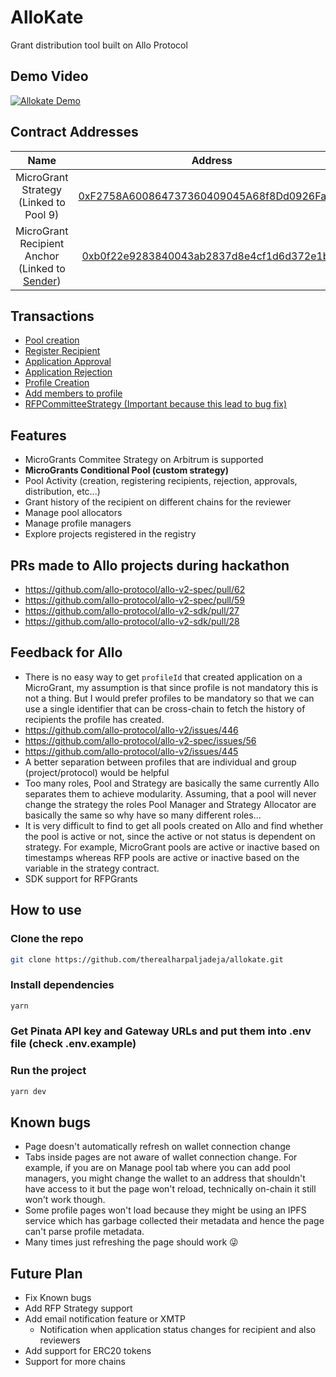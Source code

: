# AlloKate

Grant distribution tool built on Allo Protocol

## Demo Video

[![Allokate Demo](https://img.youtube.com/vi/g1DzFnADLyU/0.jpg)](https://www.youtube.com/watch?v=g1DzFnADLyU)

## Contract Addresses

|                                                               Name                                                               |                                                           Address                                                            |
| :------------------------------------------------------------------------------------------------------------------------------: | :--------------------------------------------------------------------------------------------------------------------------: |
|                                              MicroGrant Strategy (Linked to Pool 9)                                              | [0xF2758A600864737360409045A68f8Dd0926Fa276](https://sepolia.arbiscan.io/address/0xf2758a600864737360409045a68f8dd0926fa276) |
| MicroGrant Recipient Anchor (Linked to [Sender](https://sepolia.arbiscan.io/address/0x4fa31dc602a0df18a5e702ee7f623e04cb642342)) | [0xb0f22e9283840043ab2837d8e4cf1d6d372e1b74](https://sepolia.arbiscan.io/address/0xb0f22e9283840043ab2837d8e4cf1d6d372e1b74) |

## Transactions

-   [Pool creation](https://sepolia.arbiscan.io/tx/0xadc20376f04bce434d121c994cfa66751bdb2f003ae92a24526fb3a070202b36)
-   [Register Recipient](https://sepolia.arbiscan.io/tx/0x96d9c080039fa68017c4190c3abb9fceedb4ae8b425c9525a2ca2e9713654547)
-   [Application Approval](https://sepolia.arbiscan.io/tx/0xafb17bbe7d64de4fe0e08f2c6c22e1fa76de3899c62d5d68e772fdca70d08578)
-   [Application Rejection](https://sepolia.arbiscan.io/tx/0xac850b6b9f15ad33e166f3d45b6b9b857cf56363ab22f140336ad3f0ea65f097)
-   [Profile Creation](https://sepolia.arbiscan.io/tx/0x680cd55498c4412625a6ff4973cbb51e4e67b74fe47b74f9cdfec92a53c871af)
-   [Add members to profile](https://sepolia.arbiscan.io/tx/0xeba38c45c788dbe60a576b1dd746481d53955a5cc6fd32db6732c4412759a210)
-   [RFPCommitteeStrategy (Important because this lead to bug fix)](https://sepolia.arbiscan.io/tx/0x15ce7a80ef00ea639ff98e229b9c7aa6e01d5b2aea5da7515270e3cc321214a0)

## Features

-   MicroGrants Commitee Strategy on Arbitrum is supported
-   **MicroGrants Conditional Pool (custom strategy)**
-   Pool Activity (creation, registering recipients, rejection, approvals, distribution, etc...)
-   Grant history of the recipient on different chains for the reviewer
-   Manage pool allocators
-   Manage profile managers
-   Explore projects registered in the registry

## PRs made to Allo projects during hackathon

-   https://github.com/allo-protocol/allo-v2-spec/pull/62
-   https://github.com/allo-protocol/allo-v2-spec/pull/59
-   https://github.com/allo-protocol/allo-v2-sdk/pull/27
-   https://github.com/allo-protocol/allo-v2-sdk/pull/28

## Feedback for Allo

-   There is no easy way to get `profileId` that created application on a MicroGrant, my assumption is that since profile is not mandatory this is not a thing. But I would prefer profiles to be mandatory so that we can use a single identifier that can be cross-chain to fetch the history of recipients the profile has created.
-   https://github.com/allo-protocol/allo-v2/issues/446
-   https://github.com/allo-protocol/allo-v2-spec/issues/56
-   https://github.com/allo-protocol/allo-v2/issues/445
-   A better separation between profiles that are individual and group (project/protocol) would be helpful
-   Too many roles, Pool and Strategy are basically the same currently Allo separates them to achieve modularity. Assuming, that a pool will never change the strategy the roles Pool Manager and Strategy Allocator are basically the same so why have so many different roles...
-   It is very difficult to find to get all pools created on Allo and find whether the pool is active or not, since the active or not status is dependent on strategy. For example, MicroGrant pools are active or inactive based on timestamps whereas RFP pools are active or inactive based on the variable in the strategy contract.
-   SDK support for RFPGrants

## How to use

### Clone the repo

```bash
git clone https://github.com/therealharpaljadeja/allokate.git
```

### Install dependencies

```bash
yarn
```

### Get Pinata API key and Gateway URLs and put them into .env file (check .env.example)

### Run the project

```bash
yarn dev
```

## Known bugs

-   Page doesn't automatically refresh on wallet connection change
-   Tabs inside pages are not aware of wallet connection change. For example, if you are on Manage pool tab where you can add pool managers, you might change the wallet to an address that shouldn't have access to it but the page won't reload, technically on-chain it still won't work though.
-   Some profile pages won't load because they might be using an IPFS service which has garbage collected their metadata and hence the page can't parse profile metadata.
-   Many times just refreshing the page should work 😜

## Future Plan

-   Fix Known bugs
-   Add RFP Strategy support
-   Add email notification feature or XMTP
    -   Notification when application status changes for recipient and also reviewers
-   Add support for ERC20 tokens
-   Support for more chains
